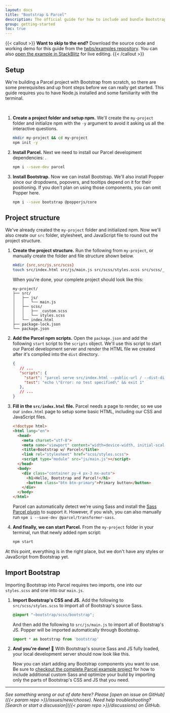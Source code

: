 ```yaml
---
layout: docs
title: "Bootstrap & Parcel"
description: The official guide for how to include and bundle Bootstrap's CSS and JavaScript in your project using Parcel.
group: getting-started
toc: true
---
```


{{< callout >}}
**Want to skip to the end?** Download the source code and working demo for this guide from the [twbs/examples repository](https://github.com/twbs/examples/tree/main/parcel). You can also [open the example in StackBlitz](https://stackblitz.com/github/twbs/examples/tree/main/parcel?file=index.html) for live editing.
{{< /callout >}}

## Setup

We're building a Parcel project with Bootstrap from scratch, so there are some prerequisites and up front steps before we can really get started. This guide requires you to have Node.js installed and some familiarity with the terminal.

<br>

1. **Create a project folder and setup npm.** We'll create the `my-project` folder and initialize npm with the `-y` argument to avoid it asking us all the interactive questions.

   ```sh
   mkdir my-project && cd my-project
   npm init -y
   ```

2. **Install Parcel.** Next we need to install our Parcel development dependencies: .

   ```sh
   npm i --save-dev parcel
   ```

3. **Install Bootstrap.** Now we can install Bootstrap. We'll also install Popper since our dropdowns, popovers, and tooltips depend on it for their positioning. If you don't plan on using those components, you can omit Popper here.

   ```sh
   npm i --save bootstrap @popperjs/core
   ```

## Project structure

We've already created the `my-project` folder and initialized npm. Now we'll also create our `src` folder, stylesheet, and JavaScript file to round out the project structure.

1. **Create the project structure.** Run the following from `my-project`, or manually create the folder and file structure shown below.

   ```sh
   mkdir {src,src/js,src/scss}
   touch src/index.html src/js/main.js src/scss/styles.scss src/scss/_custom.scss
   ```

   When you're done, your complete project should look like this:

   ```text
   my-project/
   ├── src/
   │   ├── js/
   │   │   └── main.js
   │   ├── scss/
   │   │   ├── _custom.scss
   │   │   └── styles.scss
   │   └── index.html
   ├── package-lock.json
   └── package.json
   ```

2. **Add the Parcel npm scripts.** Open the `package.json` and add the following `start` script to the `scripts` object. We'll use this script to start our Parcel development server and render the HTML file we created after it's compiled into the `dist` directory.

   ```json
   {
      // ...
      "scripts": {
        "start": "parcel serve src/index.html --public-url / --dist-dir dist",
        "test": "echo \"Error: no test specified\" && exit 1"
      },
      // ...
   }
   ```

3. **Fill in the `src/index.html` file.** Parcel needs a page to render, so we use our `index.html` page to setup some basic HTML, including our CSS and JavaScript files.

   ```html
   <!doctype html>
   <html lang="en">
     <head>
       <meta charset="utf-8">
       <meta name="viewport" content="width=device-width, initial-scale=1">
       <title>Bootstrap w/ Parcel</title>
       <link rel="stylesheet" href="scss/styles.scss">
       <script type="module" src="js/main.js"></script>
     </head>
     <body>
       <div class="container py-4 px-3 mx-auto">
         <h1>Hello, Bootstrap and Parcel!</h1>
         <button class="btn btn-primary">Primary button</button>
       </div>
     </body>
   </html>
   ```

   Parcel can automatically detect we're using Sass and install the [Sass Parcel plugin](https://parceljs.org/languages/sass/) to support it. However, if you wish, you can also manually run `npm i --save-dev @parcel/transformer-sass`.

4. **And finally, we can start Parcel.** From the `my-project` folder in your terminal, run that newly added npm script:

   ```sh
   npm start
   ```

At this point, everything is in the right place, but we don't have any styles or JavaScript from Bootstrap yet.

## Import Bootstrap

Importing Bootstrap into Parcel requires two imports, one into our `styles.scss` and one into our `main.js`.

1. **Import Bootstrap's CSS and JS.** Add the following to `src/scss/styles.scss` to import all of Bootstrap's source Sass.

   ```scss
   @import "~bootstrap/scss/bootstrap";
   ```

   And then add the following to `src/js/main.js` to import all of Bootstrap's JS. Popper will be imported automatically through Bootstrap.

   <!-- eslint-skip -->
   ```js
   import * as bootstrap from 'bootstrap'
   ```

2. **And you're done! 🎉** With Bootstrap's source Sass and JS fully loaded, your local development server should now look like this.

   Now you can start adding any Bootstrap components you want to use. Be sure to [checkout the complete Parcel example project](https://github.com/twbs/examples/tree/main/parcel) for how to include additional custom Sass and optimize your build by importing only the parts of Bootstrap's CSS and JS that you need.

<hr class="my-5">

_See something wrong or out of date here? Please [open an issue on GitHub]({{< param repo >}}/issues/new/choose). Need help troubleshooting? [Search or start a discussion]({{< param repo >}}/discussions) on GitHub._

